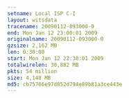 ```yaml
---
setname: Local ISP C-I
layout: witsdata
tracename: 20090112-093000-0
end: Mon Jan 12 23:00:01 2009
originalname: 20090112-093000-0
gzsize: 2,162 MB
len: 0:30:00
start: Mon Jan 12 22:30:01 2009
totalwirelen: 30,882 MB
pkts: 54 million
size: 4,148 MB
md5: cb75766e97d852d794e89b81a3ce443e
---
```

